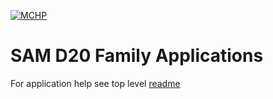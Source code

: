 [![MCHP](https://www.microchip.com/ResourcePackages/Microchip/assets/dist/images/logo.png)](https://www.microchip.com)

# SAM D20 Family Applications

For application help see top level [readme](../readme.md)
